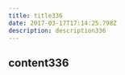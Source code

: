 ```yaml
---
title: title336
date: 2017-03-17T17:14:25.798Z
description: description336
---
```


## content336
  
